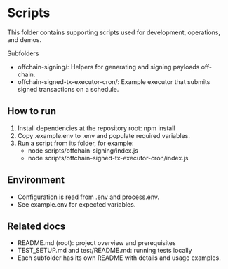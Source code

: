 # Scripts

This folder contains supporting scripts used for development, operations, and demos.

Subfolders
- offchain-signing/: Helpers for generating and signing payloads off-chain.
- offchain-signed-tx-executor-cron/: Example executor that submits signed transactions on a schedule.

## How to run
1) Install dependencies at the repository root: npm install
2) Copy .example.env to .env and populate required variables.
3) Run a script from its folder, for example:
   - node scripts/offchain-signing/index.js
   - node scripts/offchain-signed-tx-executor-cron/index.js

## Environment
- Configuration is read from .env and process.env.
- See example.env for expected variables.

## Related docs
- README.md (root): project overview and prerequisites
- TEST_SETUP.md and test/README.md: running tests locally
- Each subfolder has its own README with details and usage examples.